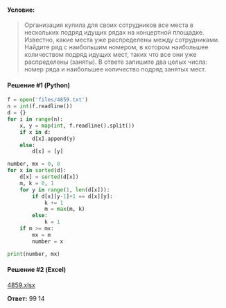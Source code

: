 #### Условие:
> Организация купила для своих сотрудников все места в нескольких подряд идущих рядах на концертной площадке. Известно, какие места уже распределены между сотрудниками. Найдите ряд с наибольшим номером, в котором наибольшее количеством подряд идущих мест, таких что все они уже распределены (заняты). В ответе запишите два целых числа: номер ряда и наибольшее количество подряд занятых мест.

#### Решение #1 (Python)
```python
f = open('files/4859.txt')
n = int(f.readline())
d = {}
for i in range(n):
    x, y = map(int, f.readline().split())
    if x in d:
        d[x].append(y)
    else:
        d[x] = [y]

number, mx = 0, 0
for x in sorted(d):
    d[x] = sorted(d[x])
    m, k = 0, 1
    for y in range(1, len(d[x])):
        if d[x][y-1]+1 == d[x][y]:
            k += 1
            m = max(m, k)
        else:
            k = 1
    if m >= mx:
        mx = m
        number = x

print(number, mx)
```

#### Решение #2 (Excel)
[4859.xlsx](https://github.com/Thundiverter/infege2022/files/8872258/4859.xlsx)


**Ответ:** 99 14
